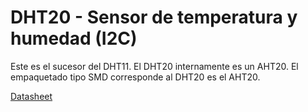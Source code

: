 # DHT20 - Sensor de temperatura y humedad (I2C)

Este es el sucesor del DHT11. El DHT20 internamente es un AHT20. El empaquetado tipo SMD corresponde al DHT20 es el AHT20.

[Datasheet](https://github.com/nstrappazzonc/CH552/blob/main/doc/datasheets/DHT20.pdf)
